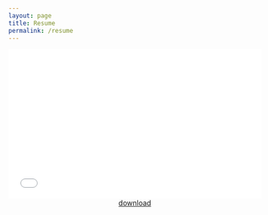 ```yaml
--- 
layout: page
title: Resume
permalink: /resume
---
```

<center>
<embed src="study/sample.pdf" type="application/pdf"   height="300px" width="100%" class="responsive">
<a href="study/sample.pdf">download</a>
</center>